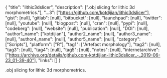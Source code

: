 {
  "title": "lithic3dslicer",
  "description": [".obj slicing for lithic 3d morphometrics."],
  "...3": ["https://github.com/kotdijian/lithic3dslicer"],
  "gist": [null],
  "gitlab": [null],
  "bitbucket": [null],
  "launchpad": [null],
  "twitter": [null],
  "youtube": [null],
  "blogpost": [null],
  "cran": [null],
  "pypi": [null],
  "codeberg": [null],
  "website": [null],
  "publication": [null],
  "DOI": [null],
  "author1_name": ["kotdijian"],
  "author2_name": [null],
  "author3_name": [null],
  "author4_name": [null],
  "author5_name": [null],
  "category": ["Scripts"],
  "platform": ["R"],
  "tag1": ["Artefact morphology"],
  "tag2": [null],
  "tag3": [null],
  "tag4": [null],
  "tag5": [null],
  "notes": [null],
  "internetarchive": ["https://archive.org/details/github.com-kotdijian-lithic3dslicer_-_2019-06-23_01-39-40"],
  "links": []
}

<!-- Generated by csv2md.R – do not edit by hand -->

.obj slicing for lithic 3d morphometrics.